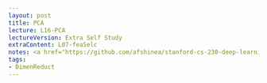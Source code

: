 ```yaml
---
layout: post
title: PCA
lecture: L16-PCA 
lectureVersion: Extra Self Study
extraContent: L07-feaSelc
notes: <a href="https://github.com/afshinea/stanford-cs-230-deep-learning"> DNN Cheatsheets </a> 
tags:
- DimenReduct
---
```

